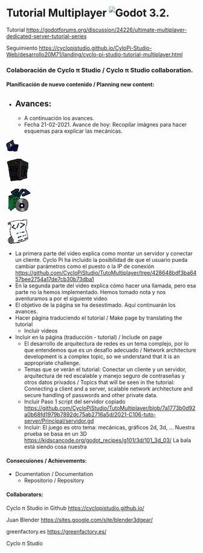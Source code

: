 # Tutorial Multiplayer ![Godot 3.2](https://img.shields.io/badge/godot-v3.2-%23478cbf).

Tutorial
https://godotforums.org/discussion/24226/ultimate-multiplayer-dedicated-server-tutorial-series

Seguimiento
https://cyclopistudio.github.io/CyloPi-Studio-Web/desarrollo20M71/landing/cyclo-pi-studio-tutorial-multiplayer.html

### Colaboración de Cyclo π Studio / Cyclo π Studio collaboration.
#### Planificación de nuevo contenido / Planning new content:
- Avances:
  - 
  - A continuación los avances.
  - Fecha 21-02-2021. Avance de hoy: Recopilar imágnes para hacer esquemas para explicar las mecánicas.

![Icono cliente Cyclo Pi](https://raw.githubusercontent.com/CycloPiStudio/TutoMultiplayer/0903e81ea96b71a1b5cd1aa7471f9e66c0b38206/2021-C108-Tuto-Cliente/%20TutoCliente/icon.png)

![Icono servidor Cyclo Pi](https://raw.githubusercontent.com/CycloPiStudio/TutoMultiplayer/0903e81ea96b71a1b5cd1aa7471f9e66c0b38206/2021-C106-tuto-server/icon.png)

![Icono software 1 Cyclo Pi](https://github.com/CycloPiStudio/Web-2021/blob/fecb26ca541283373e448e2c62ef8f709b7bf97b/desarrollo/aux_multiplayer/icono-software.png)

![Icono software 2 Cyclo Pi](https://github.com/CycloPiStudio/Web-2021/blob/fecb26ca541283373e448e2c62ef8f709b7bf97b/desarrollo/aux_multiplayer/icono-software2.png)

  - La primera parte del video explica como montar un servidor y conectar un cliente. Cyclo Pi ha incluido la posibilidad de que el usuario pueda cambiar parámetros como el puesto o la IP de conexión https://github.com/CycloPiStudio/TutoMultiplayer/tree/428648bdf3ba6457bee2754a17de7cb30b73dba1 
  - En la segunda parte del video explica cómo hacer una llamada, pero esa parte no la hemos implementado. Hemos tomado nota y nos aventuramos a por el siguiente video
  - El objetivo de la página se ha desestimado. Aquí continuarán los avances.
- Hacer página traduciendo el tutorial / Make page by translating the tutorial
  - Incluir videos
- Incluir en la página (traducción - tutorial)  / Include on page
  - El desarrollo de arquitectura de redes es un tema complejo, por lo que entendemos que es un desafío adecuado / Network architecture development is a complex topic, so we understand that it is an appropriate challenge.
  - Temas que se verán el tutorial: Conectar un cliente y un servidor, arquitectura de red escalable y manejo seguro de contraseñas y otros datos privados / Topics that will be seen in the tutorial: Connecting a client and a server, scalable network architecture and secure handling of passwords and other private data.
  - Incluir Paso 1 script del servidor copiado https://github.com/CycloPiStudio/TutoMultiplayer/blob/7a1773b0d92a0b68fd1979b7892dc75ab2716a5d/2021-C106-tuto-server/Principal/servidor.gd
  - Incluir: El juego es otro tema: mecánicas, gráficos 2d, 3d, ... Nuestra prueba se basa en un 3D https://kidscancode.org/godot_recipes/g101/3d/101_3d_03/   La bala está siendo cosa nuestra
  
  
  
#### Consecuiones / Achievements:
- Dcumentation / Documentation
  - Repositorio / Repository
  
 
#### Collaborators:

Cyclo π Studio in Github https://cyclopistudio.github.io/

Juan Blender https://sites.google.com/site/blender3dgear/

greenfactory.es https://greenfactory.es/

Cyclo π Studio
